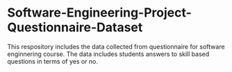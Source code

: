 # Software-Engineering-Project-Questionnaire-Dataset

This respository includes the data collected from questionnaire for software enginnering course. The data includes students answers to skill based questions in terms of yes or no.

